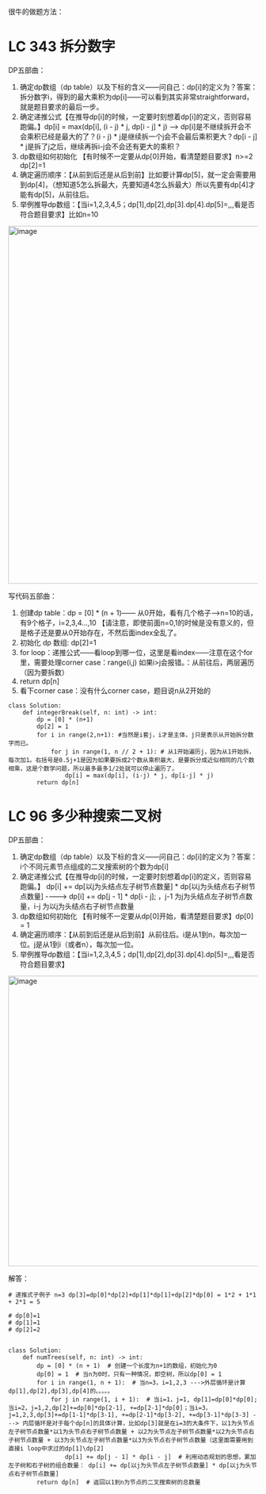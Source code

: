 很牛的做题方法：

# LC 343 拆分数字


DP五部曲：

1. 确定dp数组（dp table）以及下标的含义——问自己：dp[i]的定义为？答案：拆分数字i，得到的最大乘积为dp[i]——可以看到其实非常straightforward，就是题目要求的最后一步。
2. 确定递推公式【在推导dp[i]的时候，一定要时刻想着dp[i]的定义，否则容易跑偏。】dp[i] = max(dp[i], (i - j) * j, dp[i - j] * j) --> dp[i]是不继续拆开会不会乘积已经是最大的了？(i - j) * j是继续拆一个j会不会最后乘积更大？dp[i - j] * j是拆了j之后，继续再拆i-j会不会还有更大的乘积？
3. dp数组如何初始化 【有时候不一定要从dp[0]开始，看清楚题目要求】n>=2 dp[2]=1
4. 确定遍历顺序：【从前到后还是从后到前】比如要计算dp[5]，就一定会需要用到dp[4]，（想知道5怎么拆最大，先要知道4怎么拆最大）所以先要有dp[4]才能有dp[5]，从前往后。
5. 举例推导dp数组：【当i=1,2,3,4,5；dp[1],dp[2],dp[3].dp[4].dp[5]=,,,看是否符合题目要求】比如n=10
<img width="722" alt="image" src="https://github.com/fifi1120/fifi1120.github.io/assets/98888516/0b4ee6d7-ec6c-42f0-b8d5-323e5594b93e">



写代码五部曲：

1. 创建dp table：dp = [0] * (n + 1)—— 从0开始，看有几个格子-->n=10的话，有9个格子，i=2,3,4...,10 【请注意，即使前面n=0,1的时候是没有意义的，但是格子还是要从0开始存在，不然后面index全乱了。
2. 初始化 dp 数组: dp[2]=1
3. for loop：递推公式——看loop到哪一位，这里是看index——注意在这个for里，需要处理corner case：range(i,j) 如果i>j会报错。：从前往后，两层遍历（因为要拆数）
4. return dp[n]
5. 看下corner case：没有什么corner case，题目说n从2开始的

```
class Solution:
    def integerBreak(self, n: int) -> int:
        dp = [0] * (n+1)
        dp[2] = 1
        for i in range(2,n+1): #当然是i套j，i才是主体，j只是表示从开始拆分数字而已。
            for j in range(1, n // 2 + 1): # 从1开始遍历j，因为从1开始拆，每次加1。右括号是0.5j+1是因为如果要拆成2个数从乘积最大，是要拆分成近似相同的几个数相乘，这是个数学问题，所以最多最多1/2处就可以停止遍历了。
                dp[i] = max(dp[i], (i-j) * j, dp[i-j] * j)
        return dp[n]
```



# LC 96 多少种搜索二叉树

DP五部曲：

1. 确定dp数组（dp table）以及下标的含义——问自己：dp[i]的定义为？答案：i个不同元素节点组成的二叉搜索树的个数为dp[i] 
2. 确定递推公式【在推导dp[i]的时候，一定要时刻想着dp[i]的定义，否则容易跑偏。】 dp[i] += dp[以j为头结点左子树节点数量] * dp[以j为头结点右子树节点数量] ----> dp[i] += dp[j - 1] * dp[i - j]; ，j-1 为j为头结点左子树节点数量，i-j 为以j为头结点右子树节点数量
3. dp数组如何初始化 【有时候不一定要从dp[0]开始，看清楚题目要求】dp[0] = 1
4. 确定遍历顺序：【从前到后还是从后到前】从前往后。i是从1到n，每次加一位。j是从1到i（或者n），每次加一位。
5. 举例推导dp数组：【当i=1,2,3,4,5；dp[1],dp[2],dp[3].dp[4].dp[5]=,,,看是否符合题目要求】
<img width="586" alt="image" src="https://github.com/fifi1120/fifi1120.github.io/assets/98888516/2e366494-317a-4323-a218-f8c219d4de15">


解答：
```
# 递推式子例子 n=3 dp[3]=dp[0]*dp[2]+dp[1]*dp[1]+dp[2]*dp[0] = 1*2 + 1*1 + 2*1 = 5

# dp[0]=1
# dp[1]=1
# dp[2]=2


class Solution:
    def numTrees(self, n: int) -> int:
        dp = [0] * (n + 1)  # 创建一个长度为n+1的数组，初始化为0
        dp[0] = 1  # 当n为0时，只有一种情况，即空树，所以dp[0] = 1
        for i in range(1, n + 1):  # 当n=3，i=1,2,3 --->外层循环是计算dp[1],dp[2],dp[3],dp[4]的。。。。。
            for j in range(1, i + 1):  # 当i=1，j=1, dp[1]=dp[0]*dp[0];当i=2，j=1,2,dp[2]+=dp[0]*dp[2-1], +=dp[2-1]*dp[0]；当i=3，j=1,2,3,dp[3]+=dp[1-1]*dp[3-1], +=dp[2-1]*dp[3-2], +=dp[3-1]*dp[3-3] ---> 内层循环是对于每个dp[n]的具体计算，比如dp[3]就是在i=3的大条件下，以1为头节点左子树节点数量*以1为头节点右子树节点数量 + 以2为头节点左子树节点数量*以2为头节点右子树节点数量 + 以3为头节点左子树节点数量*以3为头节点右子树节点数量（这里面需要用到直接i loop中求过的dp[1]\dp[2]
                dp[i] += dp[j - 1] * dp[i - j]  # 利用动态规划的思想，累加左子树和右子树的组合数量： dp[i] += dp[以j为头节点左子树节点数量] * dp[以j为头节点右子树节点数量]
        return dp[n]  # 返回以1到n为节点的二叉搜索树的总数量
```
